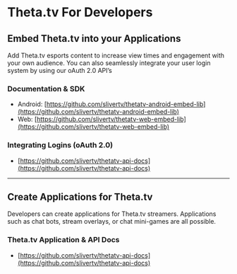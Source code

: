 # Theta.tv For Developers

  
  

## Embed Theta.tv into your Applications

Add Theta.tv esports content to increase view times and engagement with your own audience. You can also seamlessly integrate your user login system by using our oAuth 2.0 API’s
  
### Documentation & SDK
* Android: [https://github.com/slivertv/thetatv-android-embed-lib](https://github.com/slivertv/thetatv-android-embed-lib)
* Web: [https://github.com/slivertv/thetatv-web-embed-lib](https://github.com/slivertv/thetatv-web-embed-lib)

### Integrating Logins (oAuth 2.0)
* [https://github.com/slivertv/thetatv-api-docs](https://github.com/slivertv/thetatv-api-docs)

  

-----

## Create Applications for Theta.tv
Developers can create applications for Theta.tv streamers. Applications such as chat bots, stream overlays, or chat mini-games are all possible.

### Theta.tv Application & API Docs
* [https://github.com/slivertv/thetatv-api-docs](https://github.com/slivertv/thetatv-api-docs)
